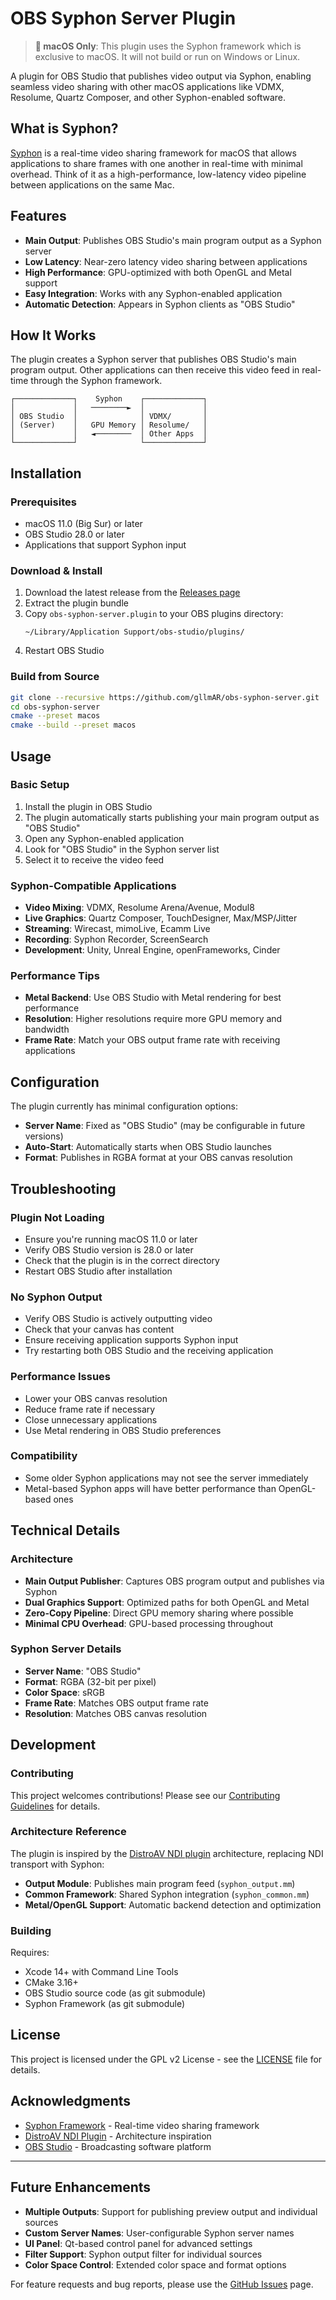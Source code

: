 # OBS Syphon Server Plugin

> **🍎 macOS Only**: This plugin uses the Syphon framework which is exclusive to macOS. It will not build or run on Windows or Linux.

A plugin for OBS Studio that publishes video output via Syphon, enabling seamless video sharing with other macOS applications like VDMX, Resolume, Quartz Composer, and other Syphon-enabled software.

## What is Syphon?

[Syphon](http://syphon.v002.info/) is a real-time video sharing framework for macOS that allows applications to share frames with one another in real-time with minimal overhead. Think of it as a high-performance, low-latency video pipeline between applications on the same Mac.

## Features

- **Main Output**: Publishes OBS Studio's main program output as a Syphon server
- **Low Latency**: Near-zero latency video sharing between applications
- **High Performance**: GPU-optimized with both OpenGL and Metal support
- **Easy Integration**: Works with any Syphon-enabled application
- **Automatic Detection**: Appears in Syphon clients as "OBS Studio"

## How It Works

The plugin creates a Syphon server that publishes OBS Studio's main program output. Other applications can then receive this video feed in real-time through the Syphon framework.

```
┌─────────────┐    Syphon    ┌─────────────┐
│             │   ────────►  │             │
│ OBS Studio  │              │ VDMX/       │
│ (Server)    │   GPU Memory │ Resolume/   │
│             │   ◄────────  │ Other Apps  │
└─────────────┘              └─────────────┘
```

## Installation

### Prerequisites
- macOS 11.0 (Big Sur) or later
- OBS Studio 28.0 or later
- Applications that support Syphon input

### Download & Install
1. Download the latest release from the [Releases page](../../releases)
2. Extract the plugin bundle
3. Copy `obs-syphon-server.plugin` to your OBS plugins directory:
   ```
   ~/Library/Application Support/obs-studio/plugins/
   ```
4. Restart OBS Studio

### Build from Source
```bash
git clone --recursive https://github.com/gllmAR/obs-syphon-server.git
cd obs-syphon-server
cmake --preset macos
cmake --build --preset macos
```

## Usage

### Basic Setup
1. Install the plugin in OBS Studio
2. The plugin automatically starts publishing your main program output as "OBS Studio"
3. Open any Syphon-enabled application
4. Look for "OBS Studio" in the Syphon server list
5. Select it to receive the video feed

### Syphon-Compatible Applications
- **Video Mixing**: VDMX, Resolume Arena/Avenue, Modul8
- **Live Graphics**: Quartz Composer, TouchDesigner, Max/MSP/Jitter
- **Streaming**: Wirecast, mimoLive, Ecamm Live
- **Recording**: Syphon Recorder, ScreenSearch
- **Development**: Unity, Unreal Engine, openFrameworks, Cinder

### Performance Tips
- **Metal Backend**: Use OBS Studio with Metal rendering for best performance
- **Resolution**: Higher resolutions require more GPU memory and bandwidth
- **Frame Rate**: Match your OBS output frame rate with receiving applications

## Configuration

The plugin currently has minimal configuration options:
- **Server Name**: Fixed as "OBS Studio" (may be configurable in future versions)
- **Auto-Start**: Automatically starts when OBS Studio launches
- **Format**: Publishes in RGBA format at your OBS canvas resolution

## Troubleshooting

### Plugin Not Loading
- Ensure you're running macOS 11.0 or later
- Verify OBS Studio version is 28.0 or later
- Check that the plugin is in the correct directory
- Restart OBS Studio after installation

### No Syphon Output
- Verify OBS Studio is actively outputting video
- Check that your canvas has content
- Ensure receiving application supports Syphon input
- Try restarting both OBS Studio and the receiving application

### Performance Issues
- Lower your OBS canvas resolution
- Reduce frame rate if necessary
- Close unnecessary applications
- Use Metal rendering in OBS Studio preferences

### Compatibility
- Some older Syphon applications may not see the server immediately
- Metal-based Syphon apps will have better performance than OpenGL-based ones

## Technical Details

### Architecture
- **Main Output Publisher**: Captures OBS program output and publishes via Syphon
- **Dual Graphics Support**: Optimized paths for both OpenGL and Metal
- **Zero-Copy Pipeline**: Direct GPU memory sharing where possible
- **Minimal CPU Overhead**: GPU-based processing throughout

### Syphon Server Details
- **Server Name**: "OBS Studio"
- **Format**: RGBA (32-bit per pixel)
- **Color Space**: sRGB
- **Frame Rate**: Matches OBS output frame rate
- **Resolution**: Matches OBS canvas resolution

## Development

### Contributing
This project welcomes contributions! Please see our [Contributing Guidelines](CONTRIBUTING.md) for details.

### Architecture Reference
The plugin is inspired by the [DistroAV NDI plugin](https://github.com/DistroAV/DistroAV) architecture, replacing NDI transport with Syphon:

- **Output Module**: Publishes main program feed (`syphon_output.mm`)
- **Common Framework**: Shared Syphon integration (`syphon_common.mm`)
- **Metal/OpenGL Support**: Automatic backend detection and optimization

### Building
Requires:
- Xcode 14+ with Command Line Tools
- CMake 3.16+
- OBS Studio source code (as git submodule)
- Syphon Framework (as git submodule)

## License

This project is licensed under the GPL v2 License - see the [LICENSE](LICENSE) file for details.

## Acknowledgments

- [Syphon Framework](http://syphon.v002.info/) - Real-time video sharing framework
- [DistroAV NDI Plugin](https://github.com/DistroAV/DistroAV) - Architecture inspiration
- [OBS Studio](https://obsproject.com/) - Broadcasting software platform

---

## Future Enhancements

- **Multiple Outputs**: Support for publishing preview output and individual sources
- **Custom Server Names**: User-configurable Syphon server names
- **UI Panel**: Qt-based control panel for advanced settings
- **Filter Support**: Syphon output filter for individual sources
- **Color Space Control**: Extended color space and format options

For feature requests and bug reports, please use the [GitHub Issues](../../issues) page.
